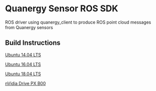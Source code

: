 # Quanergy Sensor ROS SDK
ROS driver using quanergy_client to produce ROS point cloud messages from Quanergy sensors

## Build Instructions
[Ubuntu 14.04 LTS](readme/ubuntu1404.md)

[Ubuntu 16.04 LTS](readme/ubuntu1604.md)

[Ubuntu 18.04 LTS](readme/ubuntu1804.md)

[nVidia Drive PX B00](readme/NVidiaDrivePX.md)
